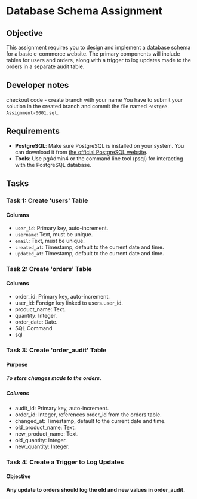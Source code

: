 # Database Schema Assignment

## Objective
This assignment requires you to design and implement a database schema for a basic e-commerce website. The primary components will include tables for users and orders, along with a trigger to log updates made to the orders in a separate audit table.

## Developer notes
checkout code - create branch with your name
You have to submit your solution in the created branch and commit the file named `Postgre-Assignment-0001.sql`.

## Requirements
- **PostgreSQL**: Make sure PostgreSQL is installed on your system. You can download it from [the official PostgreSQL website](https://www.postgresql.org/download/).
- **Tools**: Use pgAdmin4 or the command line tool (psql) for interacting with the PostgreSQL database.

## Tasks

### Task 1: Create 'users' Table

#### Columns
- `user_id`: Primary key, auto-increment.
- `username`: Text, must be unique.
- `email`: Text, must be unique.
- `created_at`: Timestamp, default to the current date and time.
- `updated_at`: Timestamp, default to the current date and time.


### Task 2: Create 'orders' Table

#### Columns
- order_id: Primary key, auto-increment.
- user_id: Foreign key linked to users.user_id.
- product_name: Text.
- quantity: Integer.
- order_date: Date.
- SQL Command
- sql

### Task 3: Create 'order_audit' Table

#### Purpose
##### To store changes made to the orders.

##### Columns
- audit_id: Primary key, auto-increment.
- order_id: Integer, references order_id from the orders table.
- changed_at: Timestamp, default to the current date and time.
- old_product_name: Text.
- new_product_name: Text.
- old_quantity: Integer.
- new_quantity: Integer.


### Task 4: Create a Trigger to Log Updates
#### Objective
#### Any update to orders should log the old and new values in order_audit.
